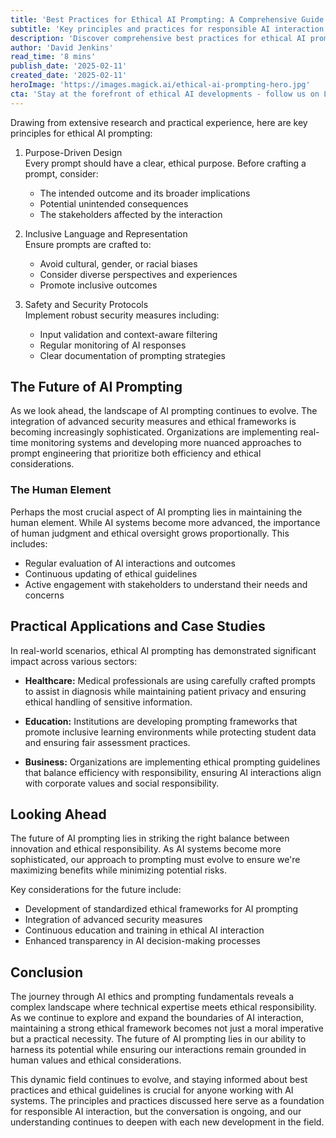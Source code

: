 ```yaml
---
title: 'Best Practices for Ethical AI Prompting: A Comprehensive Guide'
subtitle: 'Key principles and practices for responsible AI interaction'
description: 'Discover comprehensive best practices for ethical AI prompting, covering purpose-driven design, inclusive language, and security protocols. Learn how organizations across healthcare, education, and business sectors are implementing ethical AI guidelines while maintaining the crucial human element in AI interactions.'
author: 'David Jenkins'
read_time: '8 mins'
publish_date: '2025-02-11'
created_date: '2025-02-11'
heroImage: 'https://images.magick.ai/ethical-ai-prompting-hero.jpg'
cta: 'Stay at the forefront of ethical AI developments - follow us on LinkedIn for regular updates on best practices, industry insights, and emerging trends in responsible AI interaction.'
---
```


Drawing from extensive research and practical experience, here are key principles for ethical AI prompting:

1. Purpose-Driven Design  
   Every prompt should have a clear, ethical purpose. Before crafting a prompt, consider:
   - The intended outcome and its broader implications
   - Potential unintended consequences
   - The stakeholders affected by the interaction

2. Inclusive Language and Representation  
   Ensure prompts are crafted to:
   - Avoid cultural, gender, or racial biases
   - Consider diverse perspectives and experiences
   - Promote inclusive outcomes

3. Safety and Security Protocols  
   Implement robust security measures including:
   - Input validation and context-aware filtering
   - Regular monitoring of AI responses
   - Clear documentation of prompting strategies

## The Future of AI Prompting

As we look ahead, the landscape of AI prompting continues to evolve. The integration of advanced security measures and ethical frameworks is becoming increasingly sophisticated. Organizations are implementing real-time monitoring systems and developing more nuanced approaches to prompt engineering that prioritize both efficiency and ethical considerations.

### The Human Element

Perhaps the most crucial aspect of AI prompting lies in maintaining the human element. While AI systems become more advanced, the importance of human judgment and ethical oversight grows proportionally. This includes:

- Regular evaluation of AI interactions and outcomes
- Continuous updating of ethical guidelines
- Active engagement with stakeholders to understand their needs and concerns

## Practical Applications and Case Studies

In real-world scenarios, ethical AI prompting has demonstrated significant impact across various sectors:

- **Healthcare:** Medical professionals are using carefully crafted prompts to assist in diagnosis while maintaining patient privacy and ensuring ethical handling of sensitive information.

- **Education:** Institutions are developing prompting frameworks that promote inclusive learning environments while protecting student data and ensuring fair assessment practices.

- **Business:** Organizations are implementing ethical prompting guidelines that balance efficiency with responsibility, ensuring AI interactions align with corporate values and social responsibility.

## Looking Ahead

The future of AI prompting lies in striking the right balance between innovation and ethical responsibility. As AI systems become more sophisticated, our approach to prompting must evolve to ensure we're maximizing benefits while minimizing potential risks.

Key considerations for the future include:
- Development of standardized ethical frameworks for AI prompting
- Integration of advanced security measures
- Continuous education and training in ethical AI interaction
- Enhanced transparency in AI decision-making processes

## Conclusion

The journey through AI ethics and prompting fundamentals reveals a complex landscape where technical expertise meets ethical responsibility. As we continue to explore and expand the boundaries of AI interaction, maintaining a strong ethical framework becomes not just a moral imperative but a practical necessity. The future of AI prompting lies in our ability to harness its potential while ensuring our interactions remain grounded in human values and ethical considerations.

This dynamic field continues to evolve, and staying informed about best practices and ethical guidelines is crucial for anyone working with AI systems. The principles and practices discussed here serve as a foundation for responsible AI interaction, but the conversation is ongoing, and our understanding continues to deepen with each new development in the field.